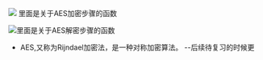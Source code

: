 [![](https://img.shields.io/badge/-AES__enc-red)](https://github.com/wang-ting000/Coding_algorithms/blob/master/AES/AES_enc.py) 里面是关于AES加密步骤的函数  

[![](https://img.shields.io/badge/-AES__dec-brightgreen)](https://github.com/wang-ting000/Coding_algorithms/blob/master/AES/AES_dec.py)里面是关于AES解密步骤的函数  

* AES,又称为Rijndael加密法，是一种对称加密算法。
--后续待复习的时候更
